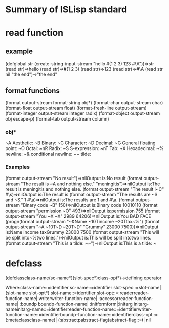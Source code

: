 # Summary of ISLisp standard 

# read function
## example
(defglobal str (create-string-input-stream "hello #(1 2 3) 123 #\\A"))⇒str
(read str)⇒hello
(read str)⇒#(1 2 3)
(read str)⇒123
(read str)⇒#\A
(read str nil "the end")⇒"the end"


## format functions
(format output-stream format-string obj*)
(format-char output-stream char)
(format-float output-stream float)
(format-fresh-line output-stream)
(format-integer output-stream integer radix)
(format-object output-stream obj escape-p)
(format-tab output-stream column)

### obj*
~A Aesthetic: 
~B Binary:
~C Character:
~D Decimal:
~G General floating point:
~O Octal: 
~nR Radix:
~S S-expression:
~nT Tab:
~X Hexadecimal:
~% newline:
~& conditional newline:
~~ tilde:

### Examples
(format output-stream "No result")⇒nilOutput is:No result
(format output-stream "The result is ~A and nothing else." "meningitis")⇒nilOutput is:The result is meningitis and nothing else.
(format output-stream "The result i~C" #\s)⇒nilOutput is:The result is
(format output-stream "The results are ~S and ~S." 1 #\a)⇒nilOutput is:The results are 1 and #\a.
(format output-stream "Binary code ~B" 150)⇒nilOutput is:Binary code 10010110
(format output-stream "permission ~O" 493)⇒nilOutput is:permission 755
(format output-stream "You ~X ~X" 2989 64206)⇒nilOutput is:You BAD FACE
(progn(format output-stream "~&Name ~10Tincome ~20Ttax~%")
(format output-stream "~A ~10T~D ~20T~D" "Grummy" 23000 7500))⇒nilOutput is:Name      income    taxGrummy    23000     7500
(format output-stream "This will be split into~%two lines.")⇒nilOutput is:This will be split intotwo lines.
(format output-stream "This is a tilde: ~~")⇒nilOutput is:This is a tilde: ~


# defclass
(defclassclass-name(sc-name*)(slot-spec*)class-opt*)→<symbol>defining operator

Where:class-name::=identifier
sc-name::=identifier
slot-spec::=slot-name|(slot-name slot-opt*)
slot-name::=identifier
slot-opt::=:readerreader-function-name|:writerwriter-function-name|
:accessorreader-function-name|
:boundp boundp-function-name|
:initformform|:initarg
initarg-nameinitarg-name::=identifierreader-function-name::=identifierwriter-function-name::=identifierboundp-function-name::=identifierclass-opt::=(:metaclassclass-name)|
(:abstractpabstract-flag)abstract-flag::=t|
nil
